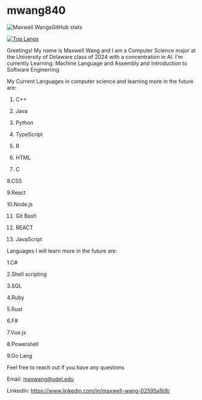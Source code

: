 # mwang840
![Maxwell WangsGitHub stats](https://github-readme-stats.vercel.app/api?username=mwang840&theme=dark&show_icons=true)

[![Top Langs](https://github-readme-stats.vercel.app/api/top-langs/?username=mwang840&exclude_repo=Population-Analysis&theme=darcula)](https://github.com/mwang840/github-readme-stats)


Greetings! My name is Maxwell Wang and I am a  Computer Science major at the University of Delaware class of 2024 with a concentration in AI.
I'm currently Learning: Machine Language and Assembly and Introduction to Software Enginerring

My Current Languages in computer science and learning more in the future are:

1. C++ 

2. Java

3. Python

4. TypeScript 

5. R

6. HTML

7. C

8.CSS

9.React

10.Node.js

11. Git Bash

12. REACT

13. JavaScript


Languages I will learn more in the future are:

1.C#

2.Shell scripting

3.SQL

4.Ruby

5.Rust

6.F#

7.Vue.js

8.Powershell

9.Go Lang

Feel free to reach out if you have any questions 

Email: maxwang@udel.edu

LinkedIn: https://www.linkedin.com/in/maxwell-wang-02595a1b9/


